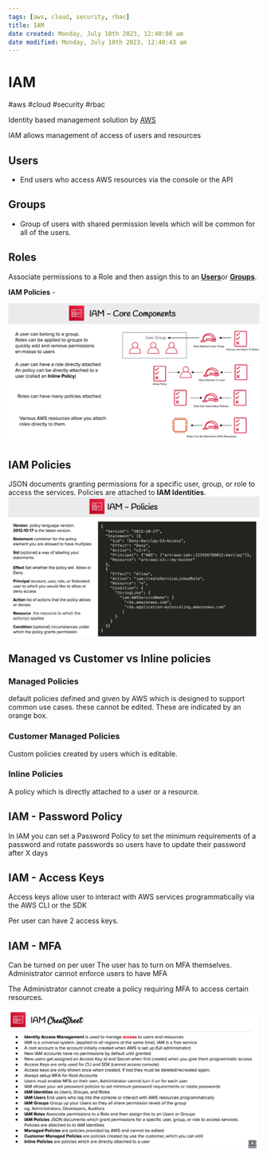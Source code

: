 ```yaml
---
tags: [aws, cloud, security, rbac]
title: IAM
date created: Monday, July 10th 2023, 12:40:08 am
date modified: Monday, July 10th 2023, 12:40:43 am
---
```

# IAM
#aws #cloud #security #rbac

Identity based management solution by [AWS](Cloud%20Computing/AWS/AWS.md)

IAM allows management of access of users and resources


## **Users** 
- End users who access AWS resources via the console or the API

## Groups 
- Group of users with shared permission levels which will be common for all of the users.

## **Roles**  

Associate permissions to a Role and then assign this to an [**Users**](Cloud%20Computing/AWS/Security%20&%20Identity/IAM.md#**Users**)or **[Groups](#Groups)**.

**IAM Policies** - 

![Pasted image 20220715093815](Attachments/Pasted%20image%2020220715093815.png)


## IAM Policies
JSON documents granting permissions for a specific user, group, or role to access the services. Policies are attached to **IAM Identities**.
![Pasted image 20220715094058](Attachments/Pasted%20image%2020220715094058.png)

## Managed vs Customer vs Inline policies

### Managed Policies 
default policies defined and given by AWS which is designed to support common use cases.
these cannot be edited.
These are indicated by an orange box.

### Customer Managed Policies
Custom policies created by users which is editable.

### Inline Policies
A policy which is directly attached to a user or a resource.




## IAM - Password Policy

In IAM you can set a Password Policy to set the minimum requirements of a password and rotate passwords so users have to update their password after X days


## IAM - Access Keys

Access keys allow user to interact with AWS services programmatically via the AWS CLI or the SDK

Per user can have 2 access keys.

## IAM - MFA

Can be turned on per user
The user has to turn on MFA themselves.
Administrator cannot enforce users to have MFA

The Administrator cannot create a policy requiring MFA to access certain resources.

![Pasted image 20220719151854](Attachments/Pasted%20image%2020220719151854.png)